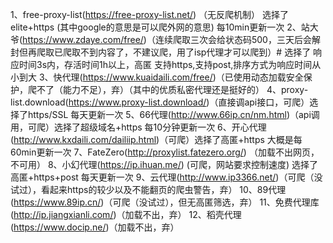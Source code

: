 1、free-proxy-list(https://free-proxy-list.net/) （无反爬机制） 选择了elite+https (其中google的意思是可以爬外网的意思) 每10min更新一次
2、站大爷(https://www.zdaye.com/free/)（连续爬取三次会给状态码500，三天后会解封但再爬取已爬取不到内容了，不建议爬，用了isp代理才可以爬到）# 选择了 响应时间3s内，存活时间1h以上，高匿 支持https,支持post,排序方式为响应时间从小到大
3、快代理(https://www.kuaidaili.com/free/)（已使用动态加载安全保护，爬不了（能力不足），弃）（其中的优质私密代理还是挺好的）
4、proxy-list.download(https://www.proxy-list.download/)（直接调api接口，可爬）选择了https/SSL 每天更新一次
5、66代理(http://www.66ip.cn/nm.html)（api调用，可爬）选择了超级域名+https 每10分钟更新一次
6、开心代理(http://www.kxdaili.com/dailiip.html)（可爬）选择了高匿+https 大概是每60min更新一次
7、FateZero(http://proxylist.fatezero.org/) （加载不出网页，不可用）
8、小幻代理(https://ip.ihuan.me/) (可爬，网站要求控制速度) 选择了高匿+https+post 每天更新一次
9、云代理(http://www.ip3366.net/)（可爬（没试过），看起来https的较少以及不能翻页的爬虫警告，弃）
10、89代理(https://www.89ip.cn/)（可爬（没试过），但无高匿筛选，弃）
11、免费代理库(http://ip.jiangxianli.com/)（加载不出，弃）
12、稻壳代理(https://www.docip.ne/)（加载不出，弃）